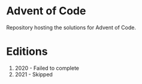 # Advent of Code
Repository hosting the solutions for Advent of Code.

# Editions
1. 2020 - Failed to complete
2. 2021 - Skipped
